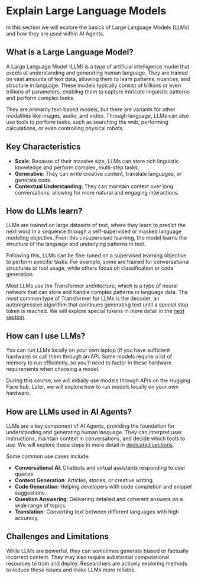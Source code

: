 # Explain Large Language Models

<!-- Explanation of LLMs, including the family tree of models: encoders, seq2seq, decoders. Decoders are autoregressive and continue until EOS.  -->

<!-- TODO: @burtenshaw -->

In this section we will explore the basics of Large Language Models (LLMs) and how they are used within AI Agents.

## What is a Large Language Model?

A Large Language Model (LLM) is a type of artificial intelligence model that excels at understanding and generating human language. They are trained on vast amounts of text data, allowing them to learn patterns, nuances, and structure in language. These models typically consist of billions or even trillions of parameters, enabling them to capture intricate linguistic patterns and perform complex tasks.

They are primarily text-based models, but there are variants for other modalities like images, audio, and video. Through language, LLMs can also use tools to perform tasks, such as searching the web, performing calculations, or even controlling physical robots.   

## Key Characteristics

- **Scale**: Because of their massive size, LLMs can store rich linguistic knowledge and perform complex, multi-step tasks.  
- **Generative**: They can write creative content, translate languages, or generate code.  
- **Contextual Understanding**: They can maintain context over long conversations, allowing for more natural and engaging interactions.  

## How do LLMs learn?

LLMs are trained on large datasets of text, where they learn to predict the next word in a sequence through a self-supervised or masked language modeling objective. From this unsupervised learning, the model learns the structure of the language and underlying patterns in text.

Following this, LLMs can be fine-tuned on a supervised learning objective to perform specific tasks. For example, some are trained for conversational structures or tool usage, while others focus on classification or code generation.

Most LLMs use the Transformer architecture, which is a type of neural network that can store and handle complex patterns in language data. The most common type of Transformer for LLMs is the decoder, an autoregressive algorithm that continues generating text until a special stop token is reached. We will explore special tokens in more detail in the [next section](./3_messages_and_special_tokens).

## How can I use LLMs?

You can run LLMs locally on your own laptop (if you have sufficient hardware) or call them through an API. Some models require a lot of memory to run efficiently, so you'll need to factor in these hardware requirements when choosing a model.

During this course, we will initially use models through APIs on the Hugging Face hub. Later, we will explore how to run models locally on your own hardware.

## How are LLMs used in AI Agents?

LLMs are a key component of AI Agents, providing the foundation for understanding and generating human language. They can interpret user instructions, maintain context in conversations, and decide which tools to use. We will explore these steps in more detail in [dedicated sections](./6_agent_steps_and_structure.md).

Some common use cases include:
- **Conversational AI**: Chatbots and virtual assistants responding to user queries.  
- **Content Generation**: Articles, stories, or creative writing.  
- **Code Generation**: Helping developers with code completion and snippet suggestions.  
- **Question Answering**: Delivering detailed and coherent answers on a wide range of topics.  
- **Translation**: Converting text between different languages with high accuracy.  

## Challenges and Limitations

While LLMs are powerful, they can sometimes generate biased or factually incorrect content. They may also require substantial computational resources to train and deploy. Researchers are actively exploring methods to reduce these issues and make LLMs more reliable.